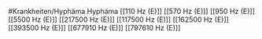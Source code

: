 #Krankheiten/Hyphäma
Hyphäma
[[110 Hz (E)]]
[[570 Hz (E)]]
[[950 Hz (E)]]
[[5500 Hz (E)]]
[[217500 Hz (E)]]
[[117500 Hz (E)]]
[[162500 Hz (E)]]
[[393500 Hz (E)]]
[[677910 Hz (E)]]
[[797610 Hz (E)]]